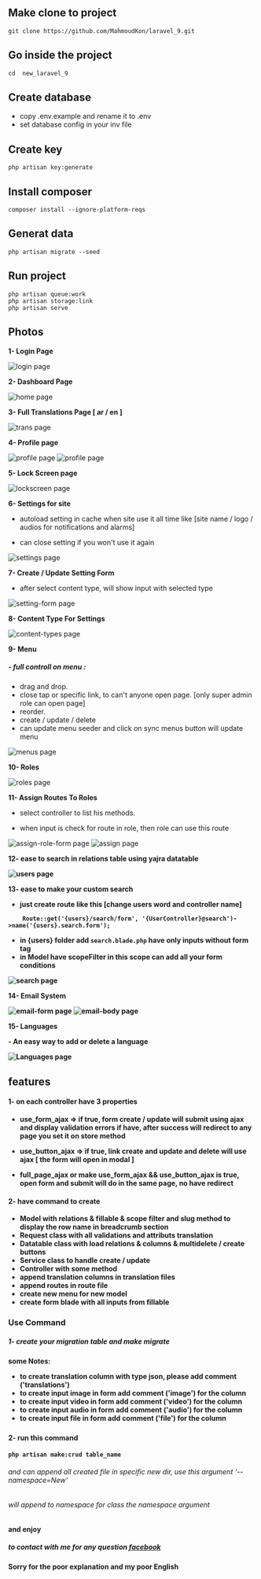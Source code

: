 ## Make clone to project
```
git clone https://github.com/MahmoudKon/laravel_9.git
```

## Go inside the project
```
cd  new_laravel_9
```

## Create database
* copy .env.example and rename it to .env
* set database config in your inv file

## Create key
```
php artisan key:generate
```

## Install composer
```
composer install --ignore-platform-reqs

```

## Generat data
```
php artisan migrate --seed
```

## Run project
```
php artisan queue:work
php artisan storage:link
php artisan serve
```


## Photos

<b>1- Login Page</b>
<p>
    <img src="https://github.com/MahmoudKon/new_laravel_9/blob/master/photos/login.png" alt="login page">
</p>

<b>2- Dashboard Page</b>
<p>
    <img src="https://github.com/MahmoudKon/new_laravel_9/blob/master/photos/home.png" alt="home page">
</p>

<b>3- Full Translations Page [ ar / en ]</b>
<p>
    <img src="https://github.com/MahmoudKon/new_laravel_9/blob/master/photos/trans.png" alt="trans page">
</p>

<b>4- Profile page</b>
<p>
    <img src="https://github.com/MahmoudKon/new_laravel_9/blob/master/photos/profile.png" alt="profile page">
    <img src="https://github.com/MahmoudKon/new_laravel_9/blob/master/photos/profile2.png" alt="profile page">
</p>

<b>5- Lock Screen page</b>
<p>
    <img src="https://github.com/MahmoudKon/new_laravel_9/blob/master/photos/lockscreen.png" alt="lockscreen page">
</p>

<b>6- Settings for site</b>
* autoload setting in cache when site use it all time like [site name / logo / audios for notifications and alarms] </p>
* can close setting if you won't use it again </p>
<p>
    <img src="https://github.com/MahmoudKon/new_laravel_9/blob/master/photos/settings.png" alt="settings page">
</p>

<b>7- Create / Update Setting Form</b>
- after select content type, will show input with selected type </p>
<p>
    <img src="https://github.com/MahmoudKon/new_laravel_9/blob/master/photos/setting-form.png" alt="setting-form page">
</p>

<b>8- Content Type For Settings</b>
<p>
    <img src="https://github.com/MahmoudKon/new_laravel_9/blob/master/photos/content-types.png" alt="content-types page">
</p>

<b>9- Menu</b>
##### - full controll on menu :
* drag and drop.
* close tap or specific link, to can't anyone open page. [only super admin role can open page]
* reorder.
* create / update / delete
* can update menu seeder and click on sync menus button will update menu 
<p>
    <img src="https://github.com/MahmoudKon/new_laravel_9/blob/master/photos/menus.png" alt="menus page">
</p>

<b>10- Roles</b>
<p>
    <img src="https://github.com/MahmoudKon/new_laravel_9/blob/master/photos/roles.png" alt="roles page">
</p>

<b>11- Assign Routes To Roles</b>
- select controller to list his methods. </p>
- when input is check for route in role, then role can use this route </p>
<p>
    <img src="https://github.com/MahmoudKon/new_laravel_9/blob/master/photos/assign-role-form.png" alt="assign-role-form page">
    <img src="https://github.com/MahmoudKon/new_laravel_9/blob/master/photos/assign.png" alt="assign page">
</p>

<b>12- ease to search in relations table using yajra datatable</p>
<p>
    <img src="https://github.com/MahmoudKon/new_laravel_9/blob/master/photos/users.png" alt="users page">
</p>

<b>13- ease to make your custom search</b>

- just create route like this [change users word and controller name]
```
    Route::get('{users}/search/form', '{UserController}@search')->name('{users}.search.form');
```
- in {users} folder add `` search.blade.php `` have only inputs without form tag 
- in Model have scopeFilter in this scope can add all your form conditions
<p>
    <img src="https://github.com/MahmoudKon/new_laravel_9/blob/master/photos/search.png" alt="search page">
</p>

<p>14- Email System</p>
<p>
    <img src="https://github.com/MahmoudKon/new_laravel_9/blob/master/photos/email-form.png" alt="email-form page">
    <img src="https://github.com/MahmoudKon/new_laravel_9/blob/master/photos/email-body.png" alt="email-body page">
</p>

<p>15- Languages</p>
- An easy way to add or delete a language
<p>
    <img src="https://github.com/MahmoudKon/new_laravel_9/blob/master/photos/lang.png" alt="Languages page">
</p>


## features

#### 1- on each controller have 3 properties</p>
* use_form_ajax => if true, form create / update will submit using ajax and display validation errors if have, after success will redirect to any page you set it on store method</p>
* use_button_ajax => if true, link create and update and delete will use ajax [ the form will open in modal ]</p>
* full_page_ajax or make use_form_ajax && use_button_ajax is true, open form and submit will do in the same page, no have redirect </p>

#### 2- have command to create
- Model with relations & fillable & scope filter and slug method to display the row name in breadcrumb section
- Request class with all validations and attributs translation
- Datatable class with load relations & columns & multidelete / create buttons
- Service class to handle create / update
- Controller with some method
- append translation columns in translation files
- append routes in route file
- create new menu for new model
- create form blade with all inputs from fillable


### Use Command
##### 1- create your migration table and make migrate </p>
<b> some Notes: </b>
- to create translation column with type json, please add comment ('translations')
- to create input image in form add comment ('image') for the column
- to create input video in form add comment ('video') for the column
- to create input audio in form add comment ('audio') for the column
- to create input file in form add comment ('file') for the column

###

#### 2- run this command
```
php artisan make:crud table_name
```
###### and can append all created file in specific new dir, use this argument '--namespace=New'
###### will append to namespace for class the namespace argument

#### and enjoy


##### to contact with me for any question <a href='https://www.facebook.com/MahmoudK0n/'> facebook </a>

#### Sorry for the poor explanation and my poor English


